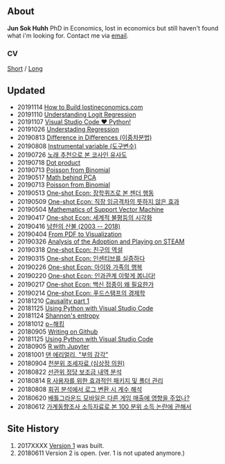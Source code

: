 
## About 
**Jun Sok Huhh** PhD in Economics, lost in economics but still haven't found what i'm looking for. Contact me via [email](mailto:anarinsk@gmail.com). 

### CV 
[Short](https://anarinsk.github.io/cv/short.html)
/ 
[Long](https://anarinsk.github.io/cv/long.html)

## Updated 
 * 20191114 [How to Build lostineconomics.com](https://anarinsk.github.io/lie-build_lie/)
 * 20191110 [Understanding Logit Regression](https://anarinsk.github.io/lie-logit_reg/)
 * 20191107 [Visual Studio Code ❤ Python!](https://danbi-ncsoft.github.io/etc/2019/11/07/viva-vsc.html)
  * 20191026 [Understading Regression](https://anarinsk.github.io/lie-regression/)
  * 20190813 [Difference in Differences (이중차분법)](https://danbi-ncsoft.github.io/study/2019/08/13/causality-part4-DItm)
  * 20190808 [Instrumental variable (도구변수)](https://danbi-ncsoft.github.io/study/2019/08/07/Imatsvm/)
  * 20190726 [노래 추천으로 본 코사인 유사도](https://anarinsk.github.io/cossim/)
  * 20190718 [Dot product](https://anarinsk.github.io/lie-dot_product/)
  * 20190713 [Poisson from Binomial](https://anarinsk.github.io/lie-poisson/)
  * 20190517 [Math behind PCA](https://anarinsk.github.io/lie-math_pca/)
  * 20190713 [Poisson from Binomial](https://anarinsk.github.io/lie-poisson/)
  * 20190513 [One-shot Econ: 장학퀴즈로 본 젠더 행동](https://brunch.co.kr/@anarinsk/24)
  * 20190509 [One-shot Econ: 직장 임금격차의 뜻하지 않은 효과](https://brunch.co.kr/@anarinsk/23)
  * 20190504 [Mathematics of Support Vector Machine](https://anarinsk.github.io/lie-math_svm/)
  * 20190417 [One-shot Econ: 세계적 불평등의 시각화](https://brunch.co.kr/@anarinsk/21)
  * 20190416 [남한의 산불 (2003 -- 2018)](https://anarinsk.github.io/adp-wild-fire-sk-pub)
  * 20190404 [From PDF to Visualization](https://anarinsk.github.io/rstat-pdf-extraction-public/)
  * 20190326 [Analysis of the Adoption and Playing on STEAM](https://anarinsk.github.io/adp-steam-record/)
  * 20190318 [One-shot Econ: 친구의 역설](https://brunch.co.kr/@anarinsk/17)
  * 20190315 [One-shot Econ: 인센티브를 실증하다](https://brunch.co.kr/@anarinsk/16)
  * 20190226 [One-shot Econ: 아이와 가족의 행복](https://brunch.co.kr/@anarinsk/13)
  * 20190220 [One-shot Econ: 인과관계 이렇게 봅니다!](https://brunch.co.kr/@anarinsk/12)
  * 20190217 [One-shot Econ: 백신 접종이 왜 필요한가](https://brunch.co.kr/@anarinsk/10)
  * 20190214 [One-shot Econ: 푸드스탬프의 경제학](https://brunch.co.kr/@anarinsk/9)
  * 20181210 [Causality part 1](https://anarinsk.github.io/lie-causality_1/)
  * 20181125 [Using Python with Visual Studio Code](https://anarinsk.github.io/lie-conda_vsc/)
  * 20181124 [Shannon's entropy](https://anarinsk.github.io/lie-entropy/)
  * 20181012 [p&#8722;해킹](https://anarinsk.github.io/lie-p_hacking/)
  * 20180905 [Writing on Github](https://anarinsk.github.io/lie-writing_github/)
  * 20181125 [Using Python with Visual Studio Code](https://anarinsk.github.io/lie-conda_vsc/)
  * 20180905 [R with Jupyter](https://anarinsk.github.io/lie-r_jupyter/)
  * 20181001 [댄 에리얼리, "부의 감각"](https://anarinsk.github.io/lie-ariely_ds/)
  * 20180904 [천분위 조세자료 (심상정 의원)](https://github.com/anarinsk/simsangjung/blob/master/README.md)
  * 20180822 [선관위 정당 보조금 내역 분석](https://github.com/anarinsk/korparty_subsidy/blob/master/README.md)
  * 20180814 [R 사용자를 위한 효과적인 패키지 및 폴더 관리](https://anarinsk.github.io/lie-head_r/)
  * 20180808 [회귀 분석에서 로그 변환 시 계수 해석](https://anarinsk.github.io/lie-log_trans/)
  * 20180620 [배틀그라운드 모바일은 다른 게임 매출에 영향을 주었나?](https://anarinsk.github.io/bg-effect/)
  * 20180612 [가계동향조사 소득자료로 본 100 분위 소득 논란에 관해서](https://anarinsk.github.io/MDIS/) 

## Site History

  1. 2017XXXX [Version 1](http://lostineconomics.netlify.com) was built. 
  2. 20180611 Version 2 is open. (ver. 1 is not upated anymore.)
<!--stackedit_data:
eyJoaXN0b3J5IjpbLTE0NTQ4NjUzOTksOTc1MzgyNzI5LC0xMz
EwMDM3MTM4LDgwNzcwMzkxMyw3ODE4MTUzMTIsLTEzOTU1ODM1
MjAsLTgzOTE0ODEwMiwtMTkxNTkyMDc4OCwtMTM2MjM4ODg5Ni
wtMTU0ODUwNjc4MSwtMjUwODMyNDU5LDM2NTQyMTk5NSwtMjAy
MDA3MDY3NSwtNjA0MzUzOTIxLC0zMTE3NjcxNDYsMzg1OTk4MD
EyLDEzMTkxNTEyOCw1MDkwNTk3ODQsOTI2MDEwNDMsLTQ4MzIx
Nzc1M119
-->